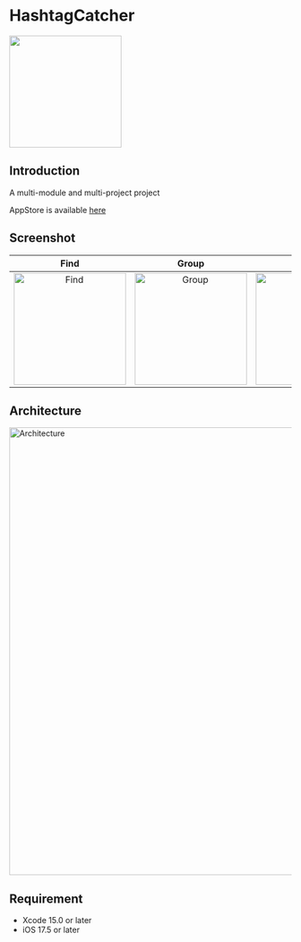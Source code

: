 # HashtagCatcher

<img src="https://github.com/user-attachments/assets/84f421e9-19cf-41f8-807d-129700b5fac8" width="200">

## Introduction

A multi-module and multi-project project

AppStore is available [here](https://apps.apple.com/jp/app/%E3%83%8F%E3%83%83%E3%82%B7%E3%83%A5%E3%82%BF%E3%82%B0%E7%AE%A1%E7%90%86%E6%89%8B%E5%B8%B3-%E3%83%AF%E3%83%B3%E3%82%BF%E3%83%83%E3%83%97%E3%81%A7%E3%83%8F%E3%83%83%E3%82%B7%E3%83%A5%E3%82%BF%E3%82%B0%E3%82%92%E7%AE%A1%E7%90%86/id1568648119)

## Screenshot

| Find | Group | Settings |
|:---:|:---:|:---:|
| <image src="https://github.com/user-attachments/assets/bd6017d1-efc1-4f55-81b3-80e5bdf6a37a" alt="Find" width="200"> | <image src="https://github.com/user-attachments/assets/0c991d28-46d3-45c3-b28f-08d122318636" alt="Group" width="200"> | <image src="https://github.com/user-attachments/assets/814e86ef-c216-4fe3-b6dd-302db59dd5a5" alt="Settings" width="200"> |

## Architecture

<img src="https://github.com/user-attachments/assets/72c9aeb0-2656-480d-b0cc-672c061d55a1" alt="Architecture" width="800">

## Requirement

- Xcode 15.0 or later
- iOS 17.5 or later